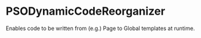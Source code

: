 PSODynamicCodeReorganizer
=========================

Enables code to be written from (e.g.) Page to Global templates at runtime.